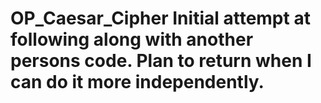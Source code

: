 # OP_Caesar_Cipher Initial attempt at following along with another persons code. Plan to return when I can do it more independently. 
